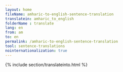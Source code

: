 ```yaml
---
layout: home
fileName: amharic-to-english-sentence-translation
translatein: amharic_to_english
folderName : translate
lang: en
from: am
to: en
permalink: /amharic-to-english-sentence-translation
tool: sentence-translations
nointernationalization: true
---
```

{% include section/translateinto.html %}
